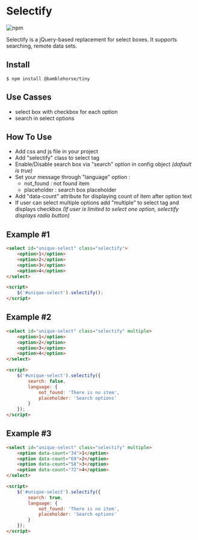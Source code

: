 # Selectify
<img alt="npm" src="https://img.shields.io/npm/v/@mokech/selectify">

Selectify is a jQuery-based replacement for select boxes. It supports searching, remote data sets.

## Install 
`` $ npm install @bamblehorse/tiny ``
## Use Casses
- select box with checkbox for each option
- search in select options

## How To Use
- Add css and js file in your project
- Add "selectify" class to select tag
- Enable/Disable search box via "search" option in config object  *(dafault is true)* 
- Set your message through "language" option :
  - not_found : not found item
  - placeholder : search box placeholder
- Add "data-count" attribute for displaying count of item after option text
- If user can select multiple options add "multiple" to select tag and displays checkbox
 *(If user is limited to select one option, selectify displays radio button)* 

## Example #1
```html
<select id="unique-select" class="selectify">
    <option>1</option>
    <option>2</option>
    <option>3</option>
    <option>4</option>
</select>

<script>
    $('#unique-select').selectify();
</script>
```

## Example #2
```html
<select id="unique-select" class="selectify" multiple>
    <option>1</option>
    <option>2</option>
    <option>3</option>
    <option>4</option>
</select>

<script>
    $('#unique-select').selectify({
        search: false,
        language: {
            not_found: 'There is no item',
            placeholder: 'Search options'
        }
    });
</script>
```

## Example #3
```html
<select id="unique-select" class="selectify" multiple>
    <option data-count="34">1</option>
    <option data-count="69">2</option>
    <option data-count="58">3</option>
    <option data-count="72">4</option>
</select>

<script>
    $('#unique-select').selectify({
        search: true,
        language: {
            not_found: 'There is no item',
            placeholder: 'Search options'
        }
    });
</script>
```